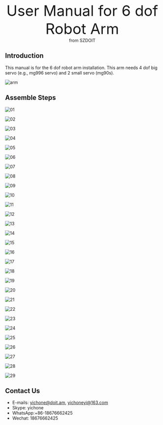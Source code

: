 <center> <font size=10> User Manual for 6 dof Robot Arm </font></center>

<center> from SZDOIT </center>

## Introduction

This manual is for the 6 dof robot arm installation. This arm needs 4 dof big servo (e.g., mg996 servo) and 2 small servo (mg90s).

![arm](https://github.com/SmartArduino/document/raw/master/docs/Robot/FrameChassis/gx6dofarm/arm.jpg)

## Assemble Steps



![01](https://github.com/SmartArduino/document/raw/master/docs/Robot/FrameChassis/gx6dofarm/01.jpg)



![02](https://github.com/SmartArduino/document/raw/master/docs/Robot/FrameChassis/gx6dofarm/02.jpg)

![03](https://github.com/SmartArduino/document/raw/master/docs/Robot/FrameChassis/gx6dofarm/03.jpg)

![04](https://github.com/SmartArduino/document/raw/master/docs/Robot/FrameChassis/gx6dofarm/04.jpg)

![05](https://github.com/SmartArduino/document/raw/master/docs/Robot/FrameChassis/gx6dofarm/05.jpg)

![06](https://github.com/SmartArduino/document/raw/master/docs/Robot/FrameChassis/gx6dofarm/06.jpg)

![07](https://github.com/SmartArduino/document/raw/master/docs/Robot/FrameChassis/gx6dofarm/07.jpg)

![08](https://github.com/SmartArduino/document/raw/master/docs/Robot/FrameChassis/gx6dofarm/08.jpg)

![09](https://github.com/SmartArduino/document/raw/master/docs/Robot/FrameChassis/gx6dofarm/09.jpg)

![10](https://github.com/SmartArduino/document/raw/master/docs/Robot/FrameChassis/gx6dofarm/10.jpg)

![11](https://github.com/SmartArduino/document/raw/master/docs/Robot/FrameChassis/gx6dofarm/11.jpg)

![12](https://github.com/SmartArduino/document/raw/master/docs/Robot/FrameChassis/gx6dofarm/12.jpg)

![13](https://github.com/SmartArduino/document/raw/master/docs/Robot/FrameChassis/gx6dofarm/13.jpg)

![14](https://github.com/SmartArduino/document/raw/master/docs/Robot/FrameChassis/gx6dofarm/14.jpg)

![15](https://github.com/SmartArduino/document/raw/master/docs/Robot/FrameChassis/gx6dofarm/15.jpg)

![16](https://github.com/SmartArduino/document/raw/master/docs/Robot/FrameChassis/gx6dofarm/16.jpg)

![17](https://github.com/SmartArduino/document/raw/master/docs/Robot/FrameChassis/gx6dofarm/17.jpg)

![18](https://github.com/SmartArduino/document/raw/master/docs/Robot/FrameChassis/gx6dofarm/18.jpg)

![19](https://github.com/SmartArduino/document/raw/master/docs/Robot/FrameChassis/gx6dofarm/19.jpg)

![20](https://github.com/SmartArduino/document/raw/master/docs/Robot/FrameChassis/gx6dofarm/20.jpg)

![21](https://github.com/SmartArduino/document/raw/master/docs/Robot/FrameChassis/gx6dofarm/21.jpg)

![22](https://github.com/SmartArduino/document/raw/master/docs/Robot/FrameChassis/gx6dofarm/22.jpg)

![23](https://github.com/SmartArduino/document/raw/master/docs/Robot/FrameChassis/gx6dofarm/23.jpg)

![24](https://github.com/SmartArduino/document/raw/master/docs/Robot/FrameChassis/gx6dofarm/24.jpg)

![25](https://github.com/SmartArduino/document/raw/master/docs/Robot/FrameChassis/gx6dofarm/25.jpg)

![26](https://github.com/SmartArduino/document/raw/master/docs/Robot/FrameChassis/gx6dofarm/26.jpg)

![27](https://github.com/SmartArduino/document/raw/master/docs/Robot/FrameChassis/gx6dofarm/27.jpg)

![28](https://github.com/SmartArduino/document/raw/master/docs/Robot/FrameChassis/gx6dofarm/28.jpg)

![29](https://github.com/SmartArduino/document/raw/master/docs/Robot/FrameChassis/gx6dofarm/29.jpg)

## Contact Us

- E-mails: [yichone@doit.am](mailto:yichone@doit.am), [yichoneyi@163.com](mailto:yichoneyi@163.com)
- Skype: yichone
- WhatsApp:+86-18676662425
- Wechat: 18676662425